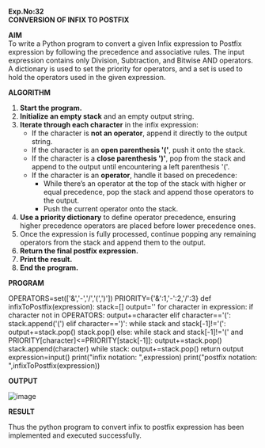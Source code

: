 **Exp.No:32  
CONVERSION OF INFIX TO POSTFIX**

**AIM**  
To write a Python program to convert a given Infix expression to Postfix expression by following the precedence and associative rules. The input expression contains only Division, Subtraction, and Bitwise AND operators. A dictionary is used to set the priority for operators, and a set is used to hold the operators used in the given expression.


 **ALGORITHM**

1. **Start the program.**
2. **Initialize an empty stack** and an empty output string.
3. **Iterate through each character** in the infix expression:
   - If the character is **not an operator**, append it directly to the output string.
   - If the character is an **open parenthesis '('**, push it onto the stack.
   - If the character is a **close parenthesis ')'**, pop from the stack and append to the output until encountering a left parenthesis '('.
   - If the character is an **operator**, handle it based on precedence:
     - While there’s an operator at the top of the stack with higher or equal precedence, pop the stack and append those operators to the output.
     - Push the current operator onto the stack.
4. **Use a priority dictionary** to define operator precedence, ensuring higher precedence operators are placed before lower precedence ones.
5. Once the expression is fully processed, continue popping any remaining operators from the stack and append them to the output.
6. **Return the final postfix expression.**
7. **Print the result.**
8. **End the program.**



**PROGRAM**

OPERATORS=set(['&','-','/','(',')'])
PRIORITY={'&':1,'-':2,'/':3}
def infixToPostfix(expression):
    stack=[]
    output=''
    for character in expression:
        if character not in OPERATORS:
            output+=character
        elif character=='(':
            stack.append('(')
        elif character==')':
            while stack and stack[-1]!='(':
                output+=stack.pop()
            stack.pop()
        else:
            while stack and stack[-1]!='(' and PRIORITY[character]<=PRIORITY[stack[-1]]:
                output+=stack.pop()
            stack.append(character)
    while stack:
        output+=stack.pop()
    return output
expression=input()
print("infix notation: ",expression)
print("postfix notation: ",infixToPostfix(expression))

**OUTPUT**

![image](https://github.com/user-attachments/assets/12579ba2-8b29-4089-a0c0-77302054a994)

**RESULT**

Thus the python program to convert infix to postfix expression has been implemented and executed successfully.


